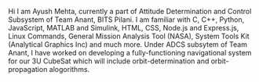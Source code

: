 Hi I am Ayush Mehta, currently a part of Attitude Determination and Control Subsystem of Team Anant, BITS Pilani.
I am familiar with C, C++, Python, JavaScript, MATLAB and Simulink, HTML, CSS, Node.js and Express.js, Linux Commands, General Mission Analysis Tool (NASA), System Tools Kit (Analytical Graphics Inc) and much more.
Under ADCS subsytem of Team Anant, I have worked on developing a fully-functioning navigational system for our 3U CubeSat which will include orbit-determination and orbit-propagation alogorithms.



<!---
ayush-mehta/ayush-mehta is a ✨ special ✨ repository because its `README.md` (this file) appears on your GitHub profile.
You can click the Preview link to take a look at your changes.
--->
